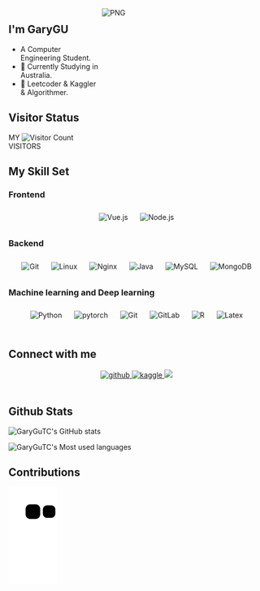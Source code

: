 <!-- <div align="center">
  <img src="https://octodex.github.com/images/surftocat.png" width="320" height="320">
</div>
 -->
<img align="right" alt="PNG" src="https://octodex.github.com/images/surftocat.png" width="320" height="320"/>

## I'm GaryGU
- A Computer Engineering Student.
- 🌱 Currently Studying in Australia.
- 🌱 Leetcoder & Kaggler & Algorithmer.

## Visitor Status
MY ![Visitor Count](https://profile-counter.glitch.me/GaryGuTC/count.svg) VISITORS

## My Skill Set  
<!-- <table><tr><td valign="top" width="33%"> -->



### Frontend  
<div align="center">  
<img style="margin: 10px" src="https://profilinator.rishav.dev/skills-assets/vuejs-original-wordmark.svg" alt="Vue.js" height="50" />  
<img style="margin: 10px" src="https://profilinator.rishav.dev/skills-assets/nodejs-original-wordmark.svg" alt="Node.js" height="50" />  
</div>

<!-- </td><td valign="top" width="33%"> -->



### Backend  
<div align="center">  
<img style="margin: 10px" src="https://profilinator.rishav.dev/skills-assets/git-scm-icon.svg" alt="Git" height="50" />  
<img style="margin: 10px" src="https://profilinator.rishav.dev/skills-assets/linux-original.svg" alt="Linux" height="50" />  
<img style="margin: 10px" src="https://profilinator.rishav.dev/skills-assets/nginx-original.svg" alt="Nginx" height="50" />  
<img style="margin: 10px" src="https://profilinator.rishav.dev/skills-assets/java-original-wordmark.svg" alt="Java" height="50" />  
<img style="margin: 10px" src="https://profilinator.rishav.dev/skills-assets/mysql-original-wordmark.svg" alt="MySQL" height="50" />  
<img style="margin: 10px" src="https://profilinator.rishav.dev/skills-assets/mongodb-original-wordmark.svg" alt="MongoDB" height="50" />  
</div>

<!-- </td><td valign="top" width="33%"> -->



### Machine learning and Deep learning  
<div align="center">  
<img style="margin: 10px" src="https://profilinator.rishav.dev/skills-assets/python-original.svg" alt="Python" height="50" />  
<img style="margin: 10px" src="https://profilinator.rishav.dev/skills-assets/pytorch-icon.svg" alt="pytorch" height="50" />  
<img style="margin: 10px" src="https://profilinator.rishav.dev/skills-assets/git-scm-icon.svg" alt="Git" height="50" />  
<img style="margin: 10px" src="https://profilinator.rishav.dev/skills-assets/gitlab.svg" alt="GitLab" height="50" />  
<img style="margin: 10px" src="https://profilinator.rishav.dev/skills-assets/r.svg" alt="R" height="50" />  
<img style="margin: 10px" src="https://profilinator.rishav.dev/skills-assets/latex.png" alt="Latex" height="50" />  
</div>

<!-- </td></tr></table>   -->

<br/>  


## Connect with me  
<div align="center">
<a href="https://github.com/GaryGuTC" target="_blank">
<img src=https://img.shields.io/badge/github-%2324292e.svg?&style=for-the-badge&logo=github&logoColor=white alt=github style="margin-bottom: 5px;" />
</a>
<a href="https://www.kaggle.com/garygut" target="_blank">
<img src=https://img.shields.io/badge/kaggle-%2344BAE8.svg?&style=for-the-badge&logo=kaggle&logoColor=white alt=kaggle style="margin-bottom: 5px;" />
</a>
<a href="https://www.youtube.com/channel/UCE_I_lTrWIPgRO6Zc3u3PQQ" target="_blank">
<img src=https://img.shields.io/badge/YouTube-FF0000?style=for-the-badge&logo=youtube&logoColor=white />
</a>
</div>  


<br/>  


## Github Stats  

![GaryGuTC's GitHub stats](https://github-readme-stats.vercel.app/api?username=GaryGuTC&show_icons=true)

![GaryGuTC's Most used languages](https://github-readme-stats.vercel.app/api/top-langs/?username=GaryGuTC&layout=compact)


## Contributions 
![](https://raw.githubusercontent.com/GaryGuTC/GaryGuTC/main/assets/github-contribution-grid-snake.svg) 
